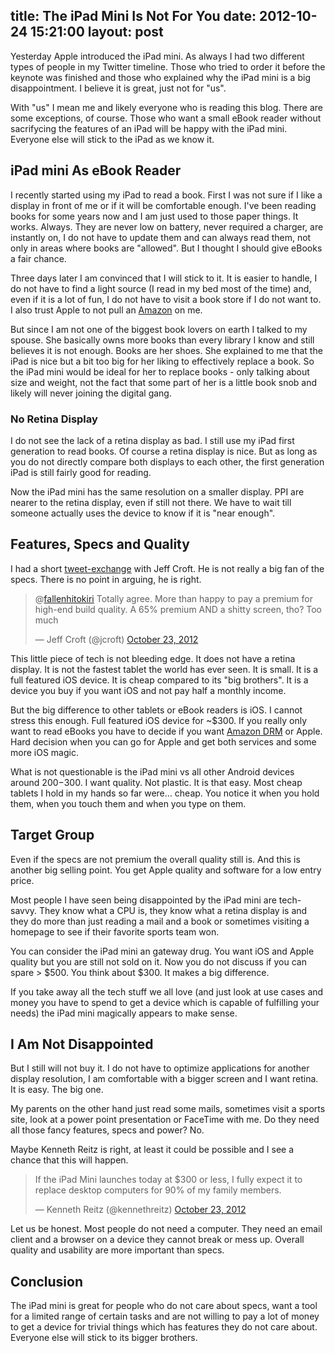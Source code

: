 title: The iPad Mini Is Not For You
date: 2012-10-24 15:21:00
layout: post
---
Yesterday Apple introduced the iPad mini. As always I had two different types of people in my Twitter timeline. Those who tried to order it before the keynote was finished and those who explained why the iPad mini is a big disappointment. I believe it is great, just not for "us".
<!--MORE-->

With "us" I mean me and likely everyone who is reading this blog. There are some exceptions, of course. Those who want a small eBook reader without sacrifycing the features of an iPad will be happy with the iPad mini. Everyone else will stick to the iPad as we know it.

## iPad mini As eBook Reader
I recently started using my iPad to read a book. First I was not sure if I like a display in front of me or if it will be comfortable enough. I've been reading books for some years now and I am just used to those paper things. It works. Always. They are never low on battery, never required a charger, are instantly on, I do not have to update them and can always read them, not only in areas where books are "allowed". But I thought I should give eBooks a fair chance.

Three days later I am convinced that I will stick to it. It is easier to handle, I do not have to find a light source (I read in my bed most of the time) and, even if it is a lot of fun, I do not have to visit a book store if I do not want to. I also trust Apple to not pull an [Amazon][amazon] on me.

But since I am not one of the biggest book lovers on earth I talked to my spouse. She basically owns more books than every library I know and still believes it is not enough. Books are her shoes. She explained to me that the iPad is nice but a bit too big for her liking to effectively replace a book. So the iPad mini would be ideal for her to replace books - only talking about size and weight, not the fact that some part of her is a little book snob and likely will never joining the digital gang.

### No Retina Display
I do not see the lack of a retina display as bad. I still use my iPad first generation to read books. Of course a retina display is nice. But as long as you do not directly compare both displays to each other, the first generation iPad is still fairly good for reading.

Now the iPad mini has the same resolution on a smaller display. PPI are nearer to the retina display, even if still not there. We have to wait till someone actually uses the device to know if it is "near enough".

## Features, Specs and Quality
I had a short [tweet-exchange][twitter] with Jeff Croft. He is not really a big fan of the specs. There is no point in arguing, he is right.
<blockquote class="twitter-tweet tw-align-center" data-in-reply-to="260831959926841344"><p>@<a href="https://twitter.com/fallenhitokiri">fallenhitokiri</a> Totally agree. More than happy to pay a premium for high-end build quality. A 65% premium AND a shitty screen, tho? Too much</p>&mdash; Jeff Croft (@jcroft) <a href="https://twitter.com/jcroft/status/260832245034647552" data-datetime="2012-10-23T19:57:07+00:00">October 23, 2012</a></blockquote>
<script src="//platform.twitter.com/widgets.js" charset="utf-8"></script>
 
This little piece of tech is not bleeding edge. It does not have a retina display. It is not the fastest tablet the world has ever seen. It is small. It is a full featured iOS device. It is cheap compared to its "big brothers". It is a device you buy if you want iOS and not pay half a monthly income.

But the big difference to other tablets or eBook readers is iOS. I cannot stress this enough. Full featured iOS device for ~$300. If you really only want to read eBooks you have to decide if you want [Amazon DRM][amazon] or Apple. Hard decision when you can go for Apple and get both services and some more iOS magic.

What is not questionable is the iPad mini vs all other Android devices around $200-$300. I want quality. Not plastic. It is that easy. Most cheap tablets I hold in my hands so far were… cheap. You notice it when you hold them, when you touch them and when you type on them.

## Target Group
Even if the specs are not premium the overall quality still is. And this is another big selling point. You get Apple quality and software for a low entry price.

Most people I have seen being disappointed by the iPad mini are tech-savvy. They know what a CPU is, they know what a retina display is and they do more than just reading a mail and a book or sometimes visiting a homepage to see if their favorite sports team won.

You can consider the iPad mini an gateway drug. You want iOS and Apple quality but you are still not sold on it. Now you do not discuss if you can spare > $500. You think about $300. It makes a big difference.

If you take away all the tech stuff we all love (and just look at use cases and money you have to spend to get a device which is capable of fulfilling your needs) the iPad mini magically appears to make sense.

## I Am Not Disappointed
But I still will not buy it. I do not have to optimize applications for another display resolution, I am comfortable with a bigger screen and I want retina. It is easy. The big one.

My parents on the other hand just read some mails, sometimes visit a sports site, look at a power point presentation or FaceTime with me. Do they need all those fancy features, specs and power? No.

Maybe Kenneth Reitz is right, at least it could be possible and I see a chance that this will happen.

<blockquote class="twitter-tweet tw-align-center"><p>If the iPad Mini launches today at $300 or less, I fully expect it to replace desktop computers for 90% of my family members.</p>&mdash; Kenneth Reitz (@kennethreitz) <a href="https://twitter.com/kennethreitz/status/260734427531984896" data-datetime="2012-10-23T13:28:26+00:00">October 23, 2012</a></blockquote>
<script src="//platform.twitter.com/widgets.js" charset="utf-8"></script>

Let us be honest. Most people do not need a computer. They need an email client and a browser on a device they cannot break or mess up. Overall quality and usability are more important than specs.

## Conclusion
The iPad mini is great for people who do not care about specs, want a tool for a limited range of certain tasks and are not willing to pay a lot of money to get a device for trivial things which has features they do not care about.
Everyone else will stick to its bigger brothers.

[amazon]: http://www.bekkelund.net/2012/10/22/outlawed-by-amazon-drm/
[twitter]: https://twitter.com/fallenhitokiri/status/260836338230775808
